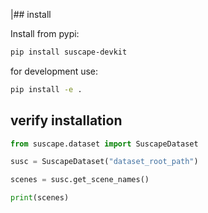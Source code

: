 
|## install


Install from pypi:

```bash
pip install suscape-devkit
```

for development use:

```bash
pip install -e .
```


## verify installation

```python
from suscape.dataset import SuscapeDataset

susc = SuscapeDataset("dataset_root_path")

scenes = susc.get_scene_names()

print(scenes)


```
